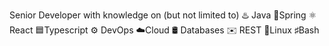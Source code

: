 Senior Developer with knowledge on (but not limited to)
♨️ Java
🌱Spring
⚛️ React
🟦Typescript
⚙️ DevOps
☁️Cloud
🛢️ Databases
✉️ REST
🐧Linux
♯Bash

